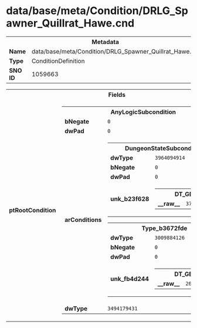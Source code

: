 <h1>data/base/meta/Condition/DRLG_Spawner_Quillrat_Hawe.cnd</h1><table><tr><th colspan="100%">Metadata</th></tr><tr><td><b>Name</b></td><td>data/base/meta/Condition/DRLG_Spawner_Quillrat_Hawe.cnd</td></tr><tr><td><b>Type</b></td><td>ConditionDefinition</td></tr><tr><td><b>SNO ID</b></td><td>1059663</td></tr></table>

<table><tr><th colspan="100%">Fields</th></tr><tr><td><b>ptRootCondition</b></td><td><table><tr><th colspan="100%">AnyLogicSubcondition</th></tr><tr><td><b>bNegate</b></td><td><code>0</code></td></tr><tr><td><b>dwPad</b></td><td><code>0</code></td></tr><tr><td><b>arConditions</b></td><td><table><tr><th colspan="100%">DungeonStateSubcondition</th></tr><tr><td><b>dwType</b></td><td><code>3964094914</code></td></tr><tr><td><b>bNegate</b></td><td><code>0</code></td></tr><tr><td><b>dwPad</b></td><td><code>0</code></td></tr><tr><td><b>unk_b23f628</b></td><td><table><tr><th colspan="100%">DT_GBID</th></tr><tr><td><b>__raw__</b></td><td><code>3799288345</code></td></tr></table>

</td></tr></table>


<table><tr><th colspan="100%">Type_b3672fde</th></tr><tr><td><b>dwType</b></td><td><code>3009884126</code></td></tr><tr><td><b>bNegate</b></td><td><code>0</code></td></tr><tr><td><b>dwPad</b></td><td><code>0</code></td></tr><tr><td><b>unk_fb4d244</b></td><td><table><tr><th colspan="100%">DT_GBID</th></tr><tr><td><b>__raw__</b></td><td><code>2644193144</code></td></tr></table>

</td></tr></table>


</td></tr><tr><td><b>dwType</b></td><td><code>3494179431</code></td></tr></table>


</td></tr></table>

